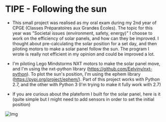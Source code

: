 # TIPE - Following the sun

* This small project was realised as my oral exam during my 2nd year of CPGE (Classes Préparatoires aux Grandes Écoles).
The topic for this year was "Societal issues (environment, safety, energy)"
I choose to work on the efficiency of solar panels, and how can they be improved.
I thought about pre-calculating the solar position for a set day, and then piloting motors to make a solar panel follow the sun.
The program I wrote is really not efficient in my opinion and could be improved a lot.

* I'm piloting Lego Mindstorms NXT motors to make the solar panel move, and I'm using the nxt-python library (https://github.com/Eelviny/nxt-python). To plot the sun's position, I'm using the ephem library (https://pypi.org/project/ephem/). Part of this project works with Python 2.7, and the other with Python 3 (I'm trying to make it fully work with 2.7)

* If you are curious about the plateform I built for the solar panel, here is it (quite simple but I might need to add sensors in order to set the initial position)
 
![Img](https://i.imgur.com/vxE9XiP.jpg)
